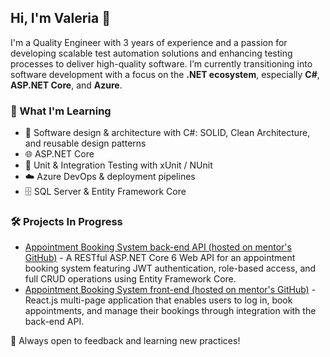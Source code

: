 ## Hi, I'm Valeria 👋

I'm a Quality Engineer with 3 years of experience and a passion for developing scalable test automation solutions and enhancing testing processes to deliver high-quality software.
I’m currently transitioning into software development with a focus on the **.NET ecosystem**, especially **C#**, **ASP.NET Core**, and **Azure**.

### 📌 What I'm Learning
- 🔷 Software design & architecture with C#: SOLID, Clean Architecture, and reusable design patterns
- 🌐 ASP.NET Core 
- 🧪 Unit & Integration Testing with xUnit / NUnit
- ☁️ Azure DevOps & deployment pipelines
- 🗄️ SQL Server & Entity Framework Core

### 🛠️ Projects In Progress

- [Appointment Booking System back-end API (hosted on mentor's GitHub)](https://github.com/Amenawon/Appointment-Based-Scheduling) - A RESTful ASP.NET Core 6 Web API for an appointment booking system featuring JWT authentication, role-based access, and full CRUD operations using Entity Framework Core.
- [Appointment Booking System front-end (hosted on mentor's GitHub)](https://github.com/Amenawon/Appointment-Based-Scheduling-UI) - React.js multi-page application that enables users to log in, book appointments, and manage their bookings through integration with the back-end API.



💬 Always open to feedback and learning new practices!
<!--
**ValeriyaMix/ValeriyaMix** is a ✨ _special_ ✨ repository because its `README.md` (this file) appears on your GitHub profile.

Here are some ideas to get you started:

- 🔭 I’m currently working on ...
- 🌱 I’m currently learning ...
- 👯 I’m looking to collaborate on ...
- 🤔 I’m looking for help with ...
- 💬 Ask me about ...
- 📫 How to reach me: ...
- 😄 Pronouns: ...
- ⚡ Fun fact: ...
-->
